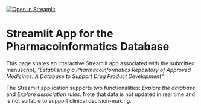 [![Open in Streamlit](https://static.streamlit.io/badges/streamlit_badge_black_white.svg)](https://pharmacoinformatics.streamlit.app/)
# Streamlit App for the Pharmacoinformatics Database

This page shares an interactive Streamlit app associated with the submitted manuscript, *"Establishing a Pharmacoinformatics Repository of Approved Medicines: A Database to Support Drug Product Development"*

The Streamlit application supports two functionalities: *Explore the database* and *Explore association rules.* Note that data is not updated in real time and is not suitable to support clinical decision-making.
